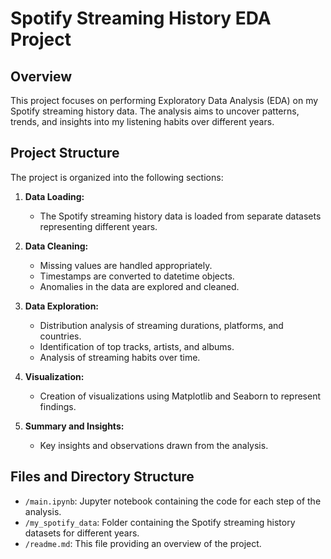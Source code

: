 # Spotify Streaming History EDA Project

## Overview

This project focuses on performing Exploratory Data Analysis (EDA) on my Spotify streaming history data.
The analysis aims to uncover patterns, trends, and insights into my listening habits over different years.

## Project Structure

The project is organized into the following sections:

1. **Data Loading:**

   - The Spotify streaming history data is loaded from separate datasets representing different years.

2. **Data Cleaning:**

   - Missing values are handled appropriately.
   - Timestamps are converted to datetime objects.
   - Anomalies in the data are explored and cleaned.

3. **Data Exploration:**

   - Distribution analysis of streaming durations, platforms, and countries.
   - Identification of top tracks, artists, and albums.
   - Analysis of streaming habits over time.

4. **Visualization:**

   - Creation of visualizations using Matplotlib and Seaborn to represent findings.

5. **Summary and Insights:**
   - Key insights and observations drawn from the analysis.

## Files and Directory Structure

- `/main.ipynb`: Jupyter notebook containing the code for each step of the analysis.
- `/my_spotify_data`: Folder containing the Spotify streaming history datasets for different years.
- `/readme.md`: This file providing an overview of the project.
